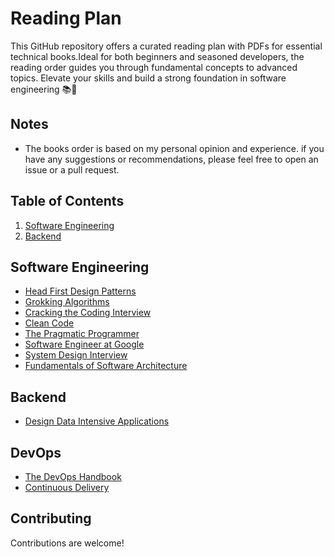 # Reading Plan

This GitHub repository offers a curated reading plan with PDFs for essential technical books.Ideal for both beginners
and seasoned developers, the reading order guides you through fundamental concepts to advanced topics. Elevate your
skills and build a strong foundation in software engineering 📚🚀

## Notes 
- The books order is based on my personal opinion and experience. if you have any suggestions or recommendations, please
  feel free to open an issue or a pull request. 
## Table of Contents
1. [Software Engineering](#software-engineering)
2. [Backend](#backend)

## Software Engineering
- [Head First Design Patterns](books/Head%20First%20Design%20Patterns%20(%20PDFDrive%20).pdf)
- [Grokking Algorithms](books/Grokking%20Algorithms%20-%20An%20illustrated%20guide%20for%20programmers%20and%20other%20curious%20people%20(1).pdf)
- [Cracking the Coding Interview](books/Grokking%20Algorithms%20-%20An%20illustrated%20guide%20for%20programmers%20and%20other%20curious%20people%20(1).pdf)
- [Clean Code](books/clean_code.pdf)
- [The Pragmatic Programmer]()
- [Software Engineer at Google](books/Software-Engineering-at-Google.pdf)
- [System Design Interview ]()
- [Fundamentals of Software Architecture]()


## Backend
- [Design Data Intensive Applications](books/Designing-Data-Intensive-Applications.pdf)

## DevOps
- [The DevOps Handbook](books/The-DevOps-Handbook.pdf)
- [Continuous Delivery]()



## Contributing
Contributions are welcome!
